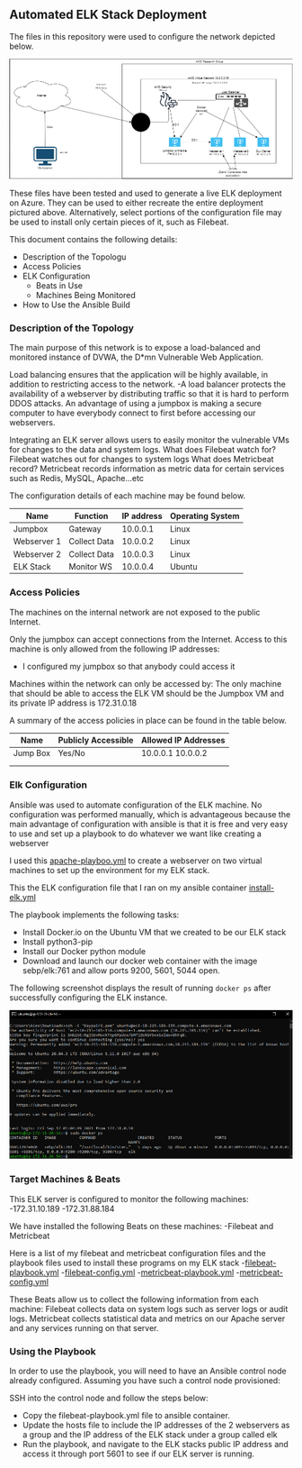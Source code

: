 ## Automated ELK Stack Deployment

The files in this repository were used to configure the network depicted below.

![Image of Network Diagram](https://github.com/ahong117/UCI-Project1/blob/31892db63adca7d90b65b41da8ba5cabb156433b/Images/network_diagram.PNG)

These files have been tested and used to generate a live ELK deployment on Azure. They can be used to either recreate the entire deployment pictured above. Alternatively, select portions of the configuration file may be used to install only certain pieces of it, such as Filebeat.

 
This document contains the following details:
- Description of the Topologu
- Access Policies
- ELK Configuration
  - Beats in Use
  - Machines Being Monitored
- How to Use the Ansible Build


### Description of the Topology

The main purpose of this network is to expose a load-balanced and monitored instance of DVWA, the D*mn Vulnerable Web Application.

Load balancing ensures that the application will be highly available, in addition to restricting access to the network.
-A load balancer protects the availability of a webserver by distributing traffic so that it is hard to perform DDOS attacks.  An advantage of using a jumpbox is making a secure computer to have everybody connect to first before accessing our webservers.  

Integrating an ELK server allows users to easily monitor the vulnerable VMs for changes to the data and system logs.
What does Filebeat watch for? Filebeat watches out for changes to system logs 
What does Metricbeat record? Metricbeat records information as metric data for certain services such as Redis, MySQL, Apache...etc

The configuration details of each machine may be found below.


| Name        | Function     | IP address | Operating System |
|-------------|--------------|------------|------------------|
| Jumpbox     | Gateway      | 10.0.0.1   | Linux            |
| Webserver 1 | Collect Data | 10.0.0.2   | Linux            |
| Webserver 2 | Collect Data | 10.0.0.3   | Linux            |
| ELK Stack   | Monitor WS   | 10.0.0.4   | Ubuntu           |
### Access Policies

The machines on the internal network are not exposed to the public Internet. 

Only the jumpbox can accept connections from the Internet. Access to this machine is only allowed from the following IP addresses:
- I configured my jumpbox so that anybody could access it 

Machines within the network can only be accessed by: 
The only machine that should be able to access the ELK VM should be the Jumpbox VM and its private IP address is 172.31.0.18

A summary of the access policies in place can be found in the table below.

| Name     | Publicly Accessible | Allowed IP Addresses |
|----------|---------------------|----------------------|
| Jump Box | Yes/No              | 10.0.0.1 10.0.0.2    |
|          |                     |                      |
|          |                     |                      |

### Elk Configuration

Ansible was used to automate configuration of the ELK machine. No configuration was performed manually, which is advantageous because the main advantage of configuration with ansible is that it is free and very easy to use and set up a playbook to do whatever we want like creating a webserver

I used this [apache-playboo.yml](https://github.com/ahong117/UCI-Project1/blob/55166459cac1ffb5dc8b3e98007638149885ecf6/Ansible/apache-playbook.yml) to create a webserver on two virtual machines to set up the environment for my ELK stack.

This the ELK configuration file that I ran on my ansible container
[install-elk.yml](https://github.com/ahong117/UCI-Project1/blob/0b08a98000ae430c9a4e5d6e069ecf32770b5854/Ansible/install-elk.yml)

The playbook implements the following tasks:
- Install Docker.io on the Ubuntu VM that we created to be our ELK stack
- Install python3-pip
- Install our Docker python module
- Download and launch our docker web container with the image sebp/elk:761 and allow ports 9200, 5601, 5044 open. 

The following screenshot displays the result of running `docker ps` after successfully configuring the ELK instance.

![Image of Docker ps](https://github.com/ahong117/UCI-Project1/blob/1881d4c16836066f53c4a3b1d4e17353d72b959d/Images/docker_ps_output.PNG)

### Target Machines & Beats
This ELK server is configured to monitor the following machines:
-172.31.10.189
-172.31.88.184

We have installed the following Beats on these machines:
-Filebeat and Metricbeat

Here is a list of my filebeat and metricbeat configuration files and the playbook files used to install these programs on my ELK stack
-[filebeat-playbook.yml](https://github.com/ahong117/UCI-Project1/blob/55166459cac1ffb5dc8b3e98007638149885ecf6/Ansible/filebeat-playbook.yml)
-[filebeat-config.yml](https://github.com/ahong117/UCI-Project1/blob/55166459cac1ffb5dc8b3e98007638149885ecf6/Ansible/filebeat-config.yml)
-[metricbeat-playbook.yml](https://github.com/ahong117/UCI-Project1/blob/55166459cac1ffb5dc8b3e98007638149885ecf6/Ansible/metricbeat-playbook.yml)
-[metricbeat-config.yml](https://github.com/ahong117/UCI-Project1/blob/55166459cac1ffb5dc8b3e98007638149885ecf6/Ansible/metricbeat-config.yml)

These Beats allow us to collect the following information from each machine:
Filebeat collects data on system logs such as server logs or audit logs.  Metricbeat collects statistical data and metrics on our Apache server and any services running on that server.  

### Using the Playbook
In order to use the playbook, you will need to have an Ansible control node already configured. Assuming you have such a control node provisioned: 

SSH into the control node and follow the steps below:
- Copy the filebeat-playbook.yml file to ansible container.
- Update the hosts file to include the IP addresses of the 2 webservers as a group and the IP address of the ELK stack under a group called elk
- Run the playbook, and navigate to the ELK stacks public IP address and access it through port 5601 to see if our ELK server is running. 

